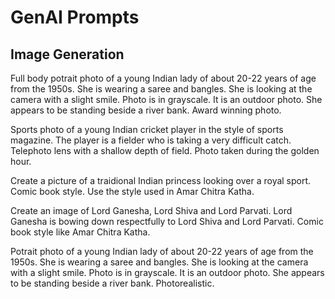# GenAI Prompts

## Image Generation

Full body potrait photo of a young Indian lady of about 20-22 years of age from the 1950s. She is wearing a saree and bangles. She is looking at the camera with a slight smile. Photo is in grayscale. It is an outdoor photo. She appears to be standing beside a river bank. Award winning photo.


Sports photo of a young Indian cricket player in the style of sports magazine. The player is a fielder who is taking a very difficult catch. Telephoto lens with a shallow depth of field. Photo taken during the golden hour.


Create a picture of a traidional Indian princess looking over a royal sport. Comic book style. Use the style used in Amar Chitra Katha. 


Create an image of Lord Ganesha, Lord Shiva and Lord Parvati. Lord Ganesha is bowing down respectfully to Lord Shiva and Lord Parvati. Comic book style like Amar Chitra Katha.

Potrait photo of a young Indian lady of about 20-22 years of age from the 1950s. She is wearing a saree and bangles. She is looking at the camera with a slight smile. Photo is in grayscale. It is an outdoor photo. She appears to be standing beside a river bank. Photorealistic.
